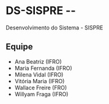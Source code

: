 # DS-SISPRE --
Desenvolvimento do Sistema - SISPRE

## Equipe
- Ana Beatriz (IFRO)
- Maria Fernanda (IFRO)
- Milena Vidal (IFRO)
- Vitória Maria (IFRO)
- Wallace Freire (FRO)
- Willyam Fraga (IFRO)
